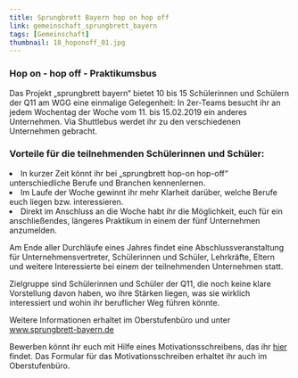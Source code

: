 ```yaml
---
title: Sprungbrett Bayern hop on hop off
link: gemeinschaft_sprungbrett_bayern
tags: [Gemeinschaft]
thumbnail: 18_hoponoff_01.jpg
---
```


<h3>
    Hop on - hop off - Praktikumsbus
</h3>

<figure class="float-right">
    <v-image name="18_hoponoff_01" alt="Hoponoff"></v-image>
</figure>

<p>
    Das Projekt „sprungbrett bayern“ bietet 10 bis 15 Schülerinnen und Schülern der Q11 am WGG eine einmalige Gelegenheit: In 2er-Teams 
    besucht ihr an jedem Wochentag der Woche vom 11. bis 15.02.2019 ein anderes Unternehmen. Via Shuttlebus werdet ihr zu den verschiedenen Unternehmen gebracht.
</p>

<h3>
    Vorteile für die teilnehmenden Schülerinnen und Schüler:
</h3>

   <li>
    In kurzer Zeit könnt ihr bei „sprungbrett hop-on hop-off“ unterschiedliche Berufe und Branchen kennenlernen.
   </li>

   <li>
    Im Laufe der Woche gewinnt ihr mehr Klarheit darüber, welche Berufe euch liegen bzw. interessieren.

</li>

<li>
    Direkt im Anschluss an die Woche habt ihr die Möglichkeit, euch für ein anschließendes, längeres Praktikum in einem der fünf Unternehmen anzumelden.

</li>

<p>
    Am Ende aller Durchläufe eines Jahres findet eine Abschlussveranstaltung für Unternehmensvertreter, Schülerinnen und Schüler, Lehrkräfte, Eltern und weitere Interessierte bei einem der teilnehmenden Unternehmen statt.
</p>

<p>
    Zielgruppe sind Schülerinnen und Schüler der Q11, die noch keine klare Vorstellung davon haben, wo ihre Stärken liegen, was sie wirklich interessiert 
    und wohin ihr beruflicher Weg führen könnte.

</p>

<p>
    Weitere Informationen erhaltet im Oberstufenbüro und unter
    <a href="https://www.sprungbrett-bayern.de/schueler/sprungbrett-hop-on-hop-off/">www.sprungbrett-bayern.de </a>
</p>
<p>
    Bewerben könnt ihr euch mit Hilfe eines Motivationsschreibens, das ihr 
    <a href="https://www.wgg-neumarkt.de/seiten/text/gemeinschaft/00_oberstufe/18_hoponhopoff/bilder/18_hoponoff_motiv.pdf">hier</a>
    findet. Das Formular für das Motivationsschreiben erhaltet ihr auch im Oberstufenbüro.
</p>
